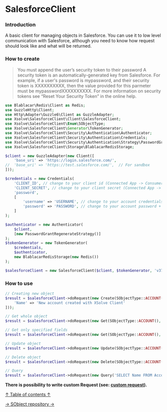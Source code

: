 SalesforceClient
===
### Introduction
A basic client for managing objects in Salesforce. You can use it to low level communication with Salesforce, although you need to know how request should look like and what will be returned.

### How to create
> You must append the user’s security token to their password A security token is an automatically-generated key from Salesforce.
> For example, if a user's password is mypassword, and their security token is XXXXXXXXXX, then the value provided for this parmeter must be mypasswordXXXXXXXXXX.
> For more information on security tokens see “Reset Your Security Token” in the online help.

```php
use Blablacar\Redis\Client as Redis;
use GuzzleHttp\Client;
use Http\Adapter\Guzzle6\Client as GuzzleAdapter;
use Xsolve\SalesforceClient\Client\SalesforceClient;
use Xsolve\SalesforceClient\Enum\SObjectType;
use Xsolve\SalesforceClient\Generator\TokenGenerator;
use Xsolve\SalesforceClient\Security\Authentication\Authenticator;
use Xsolve\SalesforceClient\Security\Authentication\Credentials;
use Xsolve\SalesforceClient\Security\Authentication\Strategy\PasswordGrantRegenerateStrategy;
use Xsolve\SalesforceClient\Storage\BlablacarRedisStorage;

$client = new GuzzleAdapter(new Client([
    'base_uri' => 'https://login.salesforce.com/',
//  'base_uri' => 'https://test.salesforce.com/',  // For sandbox
]));

$credentials = new Credentials(
    'CLIENT_ID', // change to your client id (Connected App -> Consumer Key)
    'CLIENT_SECRET', // change to your client secret (Connected App -> Consumer Secret)
    'password',
    [
        'username' => 'USERNAME', // change to your account credentials
        'password' => 'PASSWORD', // change to your account password + security token
    ]
);

$authenticator = new Authenticator(
    $client,
    [new PasswordGrantRegenerateStrategy()]
);
$tokenGenerator = new TokenGenerator(
    $credentials,
    $authenticator,
    new BlablacarRedisStorage(new Redis())
);

$salesforceClient = new SalesforceClient($client, $tokenGenerator, 'v37.0');
```

### How to use
```php
// Creating new object
$result = $salesforceClient->doRequest(new Create(SObjectType::ACCOUNT(), [
    'Name' => 'New account created with XSolve Client'
]));

// Get whole object
$result = $salesforceClient->doRequest(new Get(SObjectType::ACCOUNT(), 'id'));

// Get only specified fields
$result = $salesforceClient->doRequest(new Get(SObjectType::ACCOUNT(), 'id', ['Name']));

// Update object
$result = $salesforceClient->doRequest(new Update(SObjectType::ACCOUNT(), 'id', ['Name' => 'New name']));

// Delete object
$result = $salesforceClient->doRequest(new Delete(SObjectType::ACCOUNT() 'id'));

// Query
$result = $salesforceClient->doRequest(new Query('SELECT Name FROM Account'));
```
**There is possibility to write custom Request (see: [custom request](custom-request.md)).**

[↑ Table of contents ↑](/doc/README.md)

[→ SObject repository →](sobject-repository.md)
